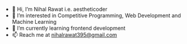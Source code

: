 - 👋 Hi, I’m Nihal Rawat i.e. aestheticoder
- 👀 I’m interested in Competitive Programming, Web Development and Machine Learning
- 🌱 I’m currently learning frontend development
- 📫 Reach me at nihalrawat395@gmail.com

<!---
aestheticoder1/aestheticoder1 is a ✨ special ✨ repository because its `README.md` (this file) appears on your GitHub profile.
You can click the Preview link to take a look at your changes.
--->
